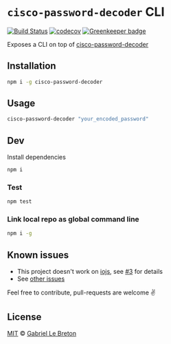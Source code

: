 # `cisco-password-decoder` CLI

[![Build Status](https://travis-ci.org/GabLeRoux/cisco-password-decoder-cli.svg?branch=master)](https://travis-ci.org/GabLeRoux/cisco-password-decoder-cli)
[![codecov](https://codecov.io/gh/GabLeRoux/cisco-password-decoder-cli/branch/master/graph/badge.svg)](https://codecov.io/gh/GabLeRoux/cisco-password-decoder-cli) [![Greenkeeper badge](https://badges.greenkeeper.io/GabLeRoux/cisco-password-decoder-cli.svg)](https://greenkeeper.io/)

Exposes a CLI on top of [cisco-password-decoder](https://github.com/artemkin/cisco-password-decoder)

## Installation

```bash
npm i -g cisco-password-decoder
```

## Usage

```bash
cisco-password-decoder "your_encoded_password"
```

## Dev

Install dependencies

```bash
npm i
```

### Test

```bash
npm test
```

### Link local repo as global command line

```bash
npm i -g
```

## Known issues

- This project doesn't work on [iojs](https://iojs.org/), see [#3](https://github.com/GabLeRoux/cisco-password-decoder-cli/issues/3) for details
- See [other issues](https://github.com/GabLeRoux/cisco-password-decoder-cli/issues?q=is%3Aissue+is%3Aopen+sort%3Aupdated-desc)

Feel free to contribute, pull-requests are welcome :v:

## License

[MIT](LICENSE.md) © [Gabriel Le Breton](https://gableroux.com)

